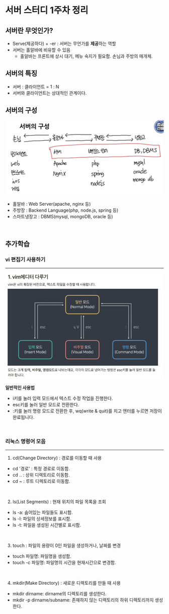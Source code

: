 # 서버 스터디 1주차 정리

## 서버란 무엇인가?
- Serve(제공하다) + -er : 서버는 무언가를 **제공**하는 역할
- 서버는 홀알바에 비유할 수 있음
  - 홀알바는 프론트에 상시 대기, 메뉴 숙지가 필요함. 손님과 주방의 매개체.

## 서버의 특징
- 서버 : 클라이언트 = 1 : N 
- 서버와 클라이언트는 상대적인 관계이다. 

## 서버의 구성
<img src="../img/week1-1.png"/>

- 홀알바 : Web Server(apache, nginx 등)
- 주방장 : Backend Language(php, node.js, spring 등)
- 스마트냉장고 : DBMS(mysql, mongoDB, oracle 등)
<br/>

## 추가학습
### vi 편집기 사용하기
---
<img src="../img/week1-2.png">

**일반적인 사용법**
- i키를 눌러 입력 모드에서 텍스트 수정 작업을 진행한다.
- esc키를 눌러 일반 모드로 전환한다. 
- :키를 눌러 명령 모드로 전환한 후, wq(write & quit)를 치고 엔터를 누르면 저장이 완료됩니다.  
<br/>

### 리눅스 명령어 모음
---
1. cd(Change Directory) : 경로를 이동할 때 사용
- cd '경로' : 특정 경로로 이동함.
- cd .. : 상위 디렉토리로 이동함.
- cd ~ : 루트 디렉토리로 이동함.
<br/>

2. ls(List Segments) : 현재 위치의 파일 목록을 조회
- ls -a: 숨어있는 파일들도 표시함.
- ls -l: 파일의 상세정보를 표시함.
- ls -t: 파일을 생성된 시간별로 표시함.
<br/>

3. touch : 파일의 용량이 0인 파일을 생성하거나, 날짜를 변경
- touch 파일명: 파일명을 생성함.
- touch -c 파일명: 파일명의 시간을 현재시간으로 변경함.
<br/>

4. mkdir(Make Directory) : 새로운 디렉토리를 만들 때 사용
- mkdir dirname: dirname의 디렉토리를 생성한다.
- mkdir -p dirname/subname: 존재하지 않는 디렉토리의 하위 디렉토리까지 생성한다.
<br/>

